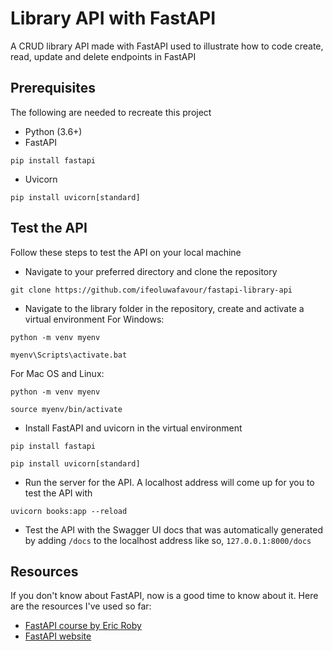 # Library API with FastAPI

 A CRUD library API made with FastAPI used to illustrate how to code create, read, update and delete endpoints in FastAPI

 ## Prerequisites
 The following are needed to recreate this project
 - Python (3.6+)
 - FastAPI
```
pip install fastapi
```
 - Uvicorn
```
pip install uvicorn[standard]
```

## Test the API
Follow these steps to test the API on your local machine
- Navigate to your preferred directory and clone the repository
```
git clone https://github.com/ifeoluwafavour/fastapi-library-api
```
- Navigate to the library folder in the repository, create and activate a virtual environment
For Windows:
```
python -m venv myenv

myenv\Scripts\activate.bat
```
For Mac OS and Linux:
```
python -m venv myenv

source myenv/bin/activate
```
- Install FastAPI and uvicorn in the virtual environment
```
pip install fastapi

pip install uvicorn[standard]
```
- Run the server for the API. A localhost address will come up for you to test the API with
 ```
uvicorn books:app --reload
```
- Test the API with the Swagger UI docs that was automatically generated by adding `/docs` to the localhost address like so, `127.0.0.1:8000/docs`

## Resources
If you don't know about FastAPI, now is a good time to know about it. Here are the resources I've used so far:
- [FastAPI course by Eric Roby](https://www.udemy.com/course/fastapi-the-complete-course/)
- [FastAPI website](fastapi.tiangolo.com)
